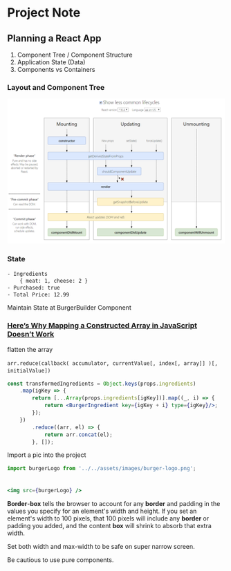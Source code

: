 # Project Note

## Planning a React App

1. Component Tree / Component Structure
2. Application State \(Data\)
3. Components vs Containers

### Layout and Component Tree

![](../.gitbook/assets/image%20%288%29.png)

### State

```text
- Ingredients
    { meat: 1, cheese: 2 }
- Purchased: true
- Total Price: 12.99
```

Maintain State at BurgerBuilder Component

### [Here’s Why Mapping a Constructed Array in JavaScript Doesn’t Work](https://itnext.io/heres-why-mapping-a-constructed-array-doesn-t-work-in-javascript-f1195138615a)

flatten the array

`arr.reduce(callback( accumulator, currentValue[, index[, array]] )[, initialValue])`

```jsx
const transformedIngredients = Object.keys(props.ingredients)
    .map(igKey => {
        return [...Array(props.ingredients[igKey])].map((_, i) => {
            return <BurgerIngredient key={igKey + i} type={igKey}/>;
        });
    })
        .reduce((arr, el) => {
            return arr.concat(el);
        }, []);
```

Import a pic into the project

```jsx
import burgerLogo from '../../assets/images/burger-logo.png';


<img src={burgerLogo} />
```

**Border**-**box** tells the browser to account for any **border** and padding in the values you specify for an element's width and height. If you set an element's width to 100 pixels, that 100 pixels will include any **border** or padding you added, and the content **box** will shrink to absorb that extra width.

Set both width and max-width to be safe on super narrow screen.

Be cautious to use pure components.



